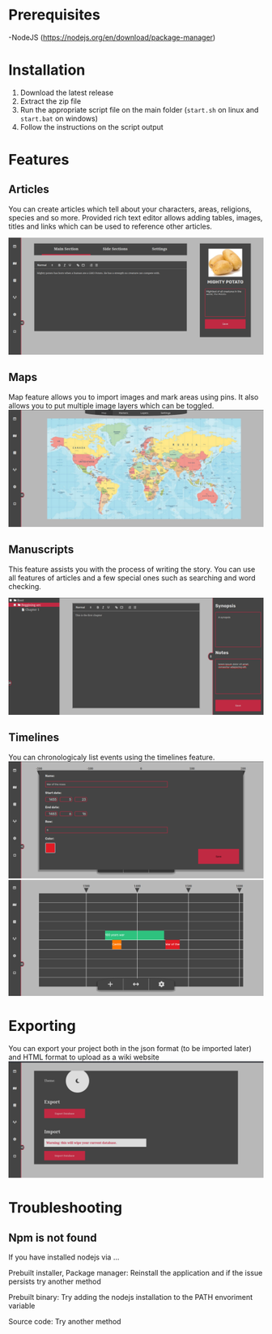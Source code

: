 # Prerequisites
-NodeJS (https://nodejs.org/en/download/package-manager) 

# Installation
 1. Download the latest release
 2. Extract the zip file
 3. Run the appropriate script file on the main folder (`start.sh` on linux and `start.bat` on windows)
 4. Follow the instructions on the script output
# Features

## Articles
You can create articles which tell about your characters, areas, religions, species and so more. Provided rich text editor allows adding tables, images, titles and links which can be used to reference other articles. 


![Alt text](README_assets/articles.png "")
## Maps

Map feature allows you to import images and mark areas using pins. It also allows you to put multiple image layers which can be toggled.
![Alt text](README_assets/maps.png "")

## Manuscripts
This feature assists you with the process of writing the story. You can use all features of articles and a few special ones such as searching and word checking.

![Alt text](README_assets/manuscripts.png "")
## Timelines
You can chronologicaly list events using the timelines feature.
![Alt text](README_assets/timelines.png "")
![Alt text](README_assets/timelines2.png "")


# Exporting
You can export your project both in the json format (to be imported later) and 
HTML format to upload as a wiki website
![Alt text](README_assets/settings.png "")


# Troubleshooting

## Npm is not found

If you have installed nodejs via ...

Prebuilt installer, Package manager: Reinstall the application and if the issue persists try another method 

Prebuilt binary: Try adding the nodejs installation to the PATH envoriment variable 

Source code: Try another method


 